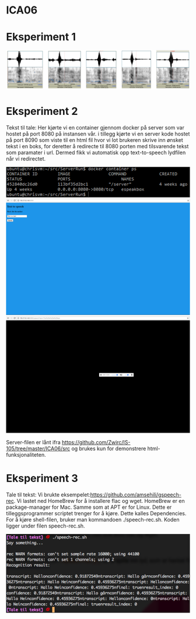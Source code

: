 # ICA06

# Eksperiment 1
![](https://github.com/Daddyslittlegirls/IS105/blob/master/ICA06/Bilder/Skjermbilde%202017-05-19%20kl.%2016.21.14.png)
# Eksperiment 2
Tekst til tale:
Her kjørte vi en container gjennom docker på server som var hostet på port 8080 på instansen vår. 
i tillegg kjørte vi en server kode hostet på port 8090 som viste til en html fil hvor vi lot brukeren skrive inn ønsket tekst i en boks,
for deretter å redirecte til 8080 porten med tilsvarende tekst som paramater i url. Dermed fikk vi automatisk opp text-to-speech lydfilen når vi redirectet.

![Docker container status](https://github.com/Daddyslittlegirls/IS105/blob/master/ICA06/Bilder/Eksperiment%202%20-%20Docker%20container.png)
![Html-siden](https://github.com/Daddyslittlegirls/IS105/blob/master/ICA06/Bilder/Eksperiment%202%20-%20html-siden.png)
![Resultatet av redirect](https://github.com/Daddyslittlegirls/IS105/blob/master/ICA06/Bilder/Eksperiment%202%20-%20Resultat.png)

Server-filen er lånt ifra https://github.com/Zwirc/IS-105/tree/master/ICA06/src og brukes kun for demonstrere html-funksjonaliteten.

# Eksperiment 3
Tale til tekst:
Vi brukte eksempelet:https://github.com/amsehili/gspeech-rec. 
Vi lastet ned HomeBrew for å installere flac og wget. HomeBrew er en package-manager for Mac. Samme som at APT er for Linux. Dette er tilleggsprogrammer scriptet trenger for å kjøre. Dette kalles Dependencies.
For å kjøre shell-filen, bruker man kommandoen ./speech-rec.sh. Koden ligger under filen speech-rec.sh.

![](https://github.com/Daddyslittlegirls/IS105/blob/master/ICA06/Bilder/Tale%20til%20tekst.png)
